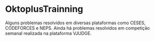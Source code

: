 # OktoplusTrainning
Alguns problemas resolvidos em diversas plataformas como CESES, CODEFORCES e NEPS.
Ainda há problemas resolvidos em competição semanal realizada na plataforma VJUDGE.
